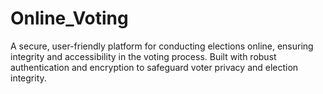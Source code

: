 # Online_Voting
A secure, user-friendly platform for conducting elections online, ensuring integrity and accessibility in the voting process. Built with robust authentication and encryption to safeguard voter privacy and election integrity.
